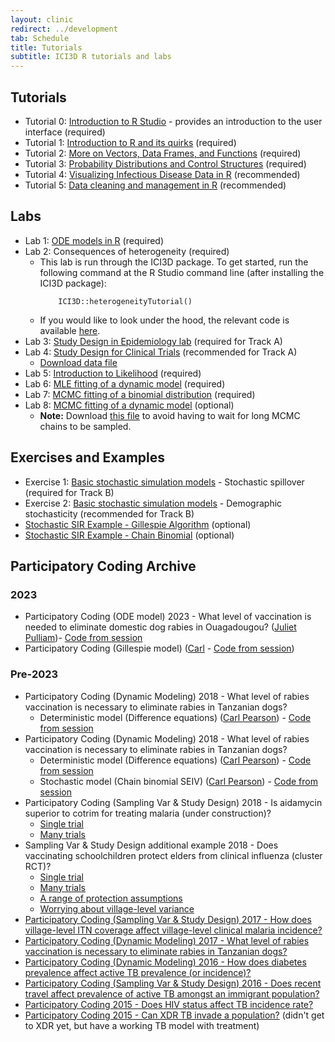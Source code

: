```yaml
---
layout: clinic
redirect: ../development
tab: Schedule
title: Tutorials
subtitle: ICI3D R tutorials and labs
---
```


## Tutorials

- Tutorial 0: [Introduction to R Studio](https://raw.githubusercontent.com/ICI3D/RTutorials/master/ICI3D_RTutorial_0.R) - provides an introduction to the user interface (required)
- Tutorial 1: [Introduction to R and its quirks](https://raw.githubusercontent.com/ICI3D/RTutorials/master/ICI3D_RTutorial_1.R) (required)
- Tutorial 2: [More on Vectors, Data Frames, and Functions](https://raw.githubusercontent.com/ICI3D/RTutorials/master/ICI3D_RTutorial_2.R) (required)
- Tutorial 3: [Probability Distributions and Control Structures](https://raw.githubusercontent.com/ICI3D/RTutorials/master/ICI3D_RTutorial_3.R) (required)
- Tutorial 4: [Visualizing Infectious Disease Data in R](./visualizeData) (recommended)
- Tutorial 5: [Data cleaning and management in R](./dataCleaning) (recommended)

## Labs

- Lab 1: [ODE models in R](https://raw.githubusercontent.com/ICI3D/RTutorials/master/ICI3D_Lab1_ODEmodels.R) (required)
- Lab 2: Consequences of heterogeneity (required)
    - This lab is run through the ICI3D package. To get started, run the following command at the R Studio command line (after installing the ICI3D package):
    	```
    		ICI3D::heterogeneityTutorial()
    	```
    - If you would like to look under the hood, the relevant code is available [here](https://github.com/ICI3D/ici3d-pkg/blob/master/R/heterogeneityTutorial.R).
- Lab 3: [Study Design in Epidemiology lab](https://raw.githubusercontent.com/ICI3D/RTutorials/master/ICI3D_Lab3_EpiStudyDesign.R) (required for Track A)
- Lab 4: [Study Design for Clinical Trials](https://raw.githubusercontent.com/ICI3D/RTutorials/master/ICI3D_Lab4_RCT.R) (recommended for Track A)    
    - [Download data file](https://github.com/ICI3D/datasets/blob/master/clinicalTrials/MuTxT.Rdata?raw=true)
- Lab 5: [Introduction to Likelihood](https://raw.githubusercontent.com/ICI3D/RTutorials/master/ICI3D_Lab5_introLikelihood.R) (required)
- Lab 6: [MLE fitting of a dynamic model](https://raw.githubusercontent.com/ICI3D/RTutorials/master/ICI3D_Lab6_MLE_SIV_HIV.R) (required)
- Lab 7: [MCMC fitting of a binomial distribution](https://raw.githubusercontent.com/ICI3D/RTutorials/master/ICI3D_Lab7_MCMC-Binomial.R) (required)
- Lab 8: [MCMC fitting of a dynamic model](https://raw.githubusercontent.com/ICI3D/RTutorials/master/ICI3D_Lab8_MCMC-SI_HIV.R) (optional)
    - **Note:** Download [this file](https://raw.githubusercontent.com/ICI3D/RTutorials/master/MCMC_SI_runs.Rdata) to avoid having to wait for long MCMC chains to be sampled.

## Exercises and Examples

- Exercise 1: [Basic stochastic simulation models](https://raw.githubusercontent.com/ICI3D/RTutorials/master/ICI3D_spillover_introductions.R) - Stochastic spillover (required for Track B)
- Exercise 2: [Basic stochastic simulation models](https://raw.githubusercontent.com/ICI3D/RTutorials/master/SimpleStochastic/SimpleStochastic.R) - Demographic stochasticity (recommended for Track B)
- [Stochastic SIR Example - Gillespie Algorithm](./gillespie) (optional)
- [Stochastic SIR Example - Chain Binomial](https://raw.githubusercontent.com/ICI3D/RTutorials/master/ICI3D_Example_chainBinom.R) (optional)

## Participatory Coding Archive

### 2023

- Participatory Coding (ODE model) 2023 - What level of vaccination is needed to eliminate domestic dog rabies in Ouagadougou? ([Juliet Pulliam](../team/pulliam))- [Code from session](https://github.com/ICI3D/MMEDparticipants/blob/master/Resources/participatoryCoding_I.R)
- Participatory Coding (Gillespie model) ([Carl](../team/pearson) - [Code from session](https://github.com/ICI3D/MMEDparticipants/blob/master/Resources/participatoryCoding_II.R))

### Pre-2023

- Participatory Coding (Dynamic Modeling) 2018 - What level of rabies vaccination is necessary to eliminate rabies in Tanzanian dogs?
    - Deterministic model (Difference equations) ([Carl Pearson](../team/pearson)) - [Code from session](https://github.com/ICI3D/MMEDparticipants/raw/master/Resources/PearsonLiveCoding2021.R)
- Participatory Coding (Dynamic Modeling) 2018 - What level of rabies vaccination is necessary to eliminate rabies in Tanzanian dogs?
    - Deterministic model (Difference equations) ([Carl Pearson](../team/pearson)) - [Code from session](https://github.com/ICI3D/MMEDparticipants/raw/master/Resources/PearsonLiveCodingSEIV.zip)
    - Stochastic model (Chain binomial SEIV) ([Carl Pearson](../team/pearson)) - [Code from session](https://github.com/ICI3D/MMEDparticipants/raw/master/Resources/PearsonLiveCodingSEIV_cb.R)
- Participatory Coding (Sampling Var & Study Design) 2018 - Is aidamycin superior to cotrim for treating malaria (under construction)?
	* [Single trial](https://github.com/ICI3D/RTutorials/raw/master/sampling_JD/cotrimStudy.R)
	* [Many trials](https://github.com/ICI3D/RTutorials/raw/master/sampling_JD/cotrimTest.R)
- Sampling Var & Study Design additional example 2018 - Does vaccinating schoolchildren protect elders from clinical influenza (cluster RCT)?
	* [Single trial](https://github.com/ICI3D/RTutorials/raw/master/sampling_JD/fluStudy.R)
	* [Many trials](https://github.com/ICI3D/RTutorials/raw/master/sampling_JD/fluTest.R)
	* [A range of protection assumptions](https://github.com/ICI3D/RTutorials/raw/master/sampling_JD/fluExperiment.R)
	* [Worrying about village-level variance](https://github.com/ICI3D/RTutorials/raw/master/sampling_JD/fluExperiment_again.R)
- [Participatory Coding (Sampling Var & Study Design) 2017 - How does village-level ITN coverage affect village-level clinical malaria incidence?](https://github.com/ICI3D/RTutorials/raw/master/participatoryCoding_MalariaITN_2017.R)
- [Participatory Coding (Dynamic Modeling) 2017 - What level of rabies vaccination is necessary to eliminate rabies in Tanzanian dogs?](https://github.com/ICI3D/RTutorials/raw/master/particCoding_Rabies2017.R)
- [Participatory Coding (Dynamic Modeling) 2016 - How does diabetes prevalence affect active TB prevalence (or incidence)?](https://raw.githubusercontent.com/ICI3D/RTutorials/master/particCodingDynMod2016.R)
- [Participatory Coding (Sampling Var & Study Design) 2016 - Does recent travel affect prevalence of active TB amongst an immigrant population? ](https://raw.githubusercontent.com/ICI3D/RTutorials/master/participatoryCoding2016.R)
- [Participatory Coding 2015 - Does HIV status affect TB incidence rate?](https://raw.githubusercontent.com/ICI3D/RTutorials/master/participatoryCoding_HIVTB.R)
- [Participatory Coding 2015 - Can XDR TB invade a population?](https://raw.githubusercontent.com/ICI3D/RTutorials/master/ParticipatoryDynamicModel_TB.R) (didn't get to XDR yet, but have a working TB model with treatment)

